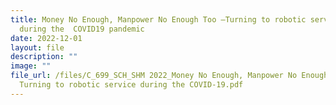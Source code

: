 ```yaml
---
title: Money No Enough, Manpower No Enough Too –Turning to robotic service
  during the  COVID19 pandemic
date: 2022-12-01
layout: file
description: ""
image: ""
file_url: /files/C_699_SCH_SHM 2022_Money No Enough, Manpower No Enough Too –
  Turning to robotic service during the COVID-19.pdf
---
```

